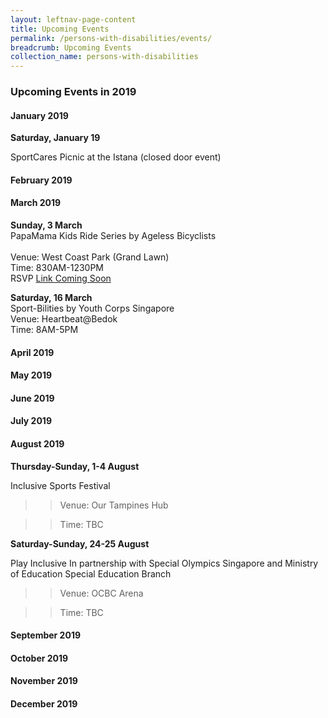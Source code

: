 ```yaml
---
layout: leftnav-page-content
title: Upcoming Events
permalink: /persons-with-disabilities/events/
breadcrumb: Upcoming Events
collection_name: persons-with-disabilities
---
```


### Upcoming Events in 2019

#### January 2019

**Saturday, January 19**

SportCares Picnic at the Istana (closed door event)

#### February 2019

#### March 2019

**Sunday, 3 March** 
<BR>PapaMama Kids Ride Series by Ageless Bicyclists<BR>
<BR>Venue: West Coast Park (Grand Lawn)
<BR>Time: 830AM-1230PM
<BR>RSVP [Link Coming Soon](http://www.rsvplink.com)

**Saturday, 16 March**
<BR>Sport-Bilities by Youth Corps Singapore
<BR>Venue: Heartbeat@Bedok
<BR>Time: 8AM-5PM

#### April 2019

#### May 2019

#### June 2019

#### July 2019

#### August 2019

**Thursday-Sunday, 1-4 August**

Inclusive Sports Festival

>> Venue: Our Tampines Hub

>> Time: TBC

**Saturday-Sunday, 24-25 August**

Play Inclusive
In partnership with Special Olympics Singapore and Ministry of Education Special Education Branch

>> Venue: OCBC Arena

>> Time: TBC

#### September 2019

#### October 2019

#### November 2019

#### December 2019
